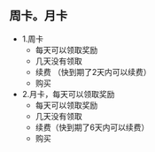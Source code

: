 ## 周卡。月卡
 
* 1.周卡
  - 每天可以领取奖励
  - 几天没有领取
  - 续费 （快到期了2天内可以续费）
  - 购买
* 2.月卡，每天可以领取奖励
  - 每天可以领取奖励
  - 几天没有领取
  - 续费（快到期了6天内可以续费）
  - 购买